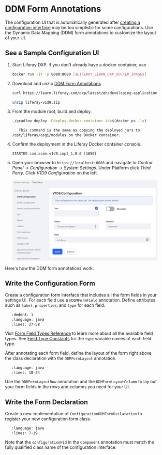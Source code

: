 # DDM Form Annotations

The configuration UI that is automatically generated after [creating a configuration interface](./setting-and-accessing-configurations.html#creating-the-configuration-interface) may be too simplistic for some configurations. Use the Dynamic Data Mapping (DDM) form annotations to customize the layout of your UI.

## See a Sample Configuration UI

1. Start Liferay DXP. If you don't already have a docker container, use

    ```bash
    docker run -it -p 8080:8080 [$LIFERAY_LEARN_DXP_DOCKER_IMAGE$]
    ```

1. Download and unzip [DDM Form Annotations](./liferay-v1d9.zip)

    ```bash
    curl https://learn.liferay.com/dxp/latest/en/developing-applications/core-frameworks/configurable-application/liferay-v3d9.zip -O
    ```

    ```bash
    unzip liferay-v1d9.zip
    ```

1. From the module root, build and deploy.

    ```bash
    ./gradlew deploy -Ddeploy.docker.container.id=$(docker ps -lq)
    ```

    ```note::
       This command is the same as copying the deployed jars to /opt/liferay/osgi/modules on the Docker container.
    ```

1. Confirm the deployment in the Liferay Docker container console.

    ```
    STARTED com.acme.v1d9.impl_1.0.0 [1650]
    ```

1. Open your browser to `https://localhost:8080` and navigate to *Control Panel* &rarr; *Configuration* &rarr; *System Settings*. Under Platform click *Third Party*. Click *V1D9 Configuration* on the left.

    ![The UI layout is customized by DDM form annotations.](./ddm-form-annotations/images/01.png)

Here's how the DDM form annotations work.

## Write the Configuration Form

Create a configuration form interface that includes all the form fields in your settings UI. For each field use a `@DDMFormField` annotation. Define attributes such as `label`, `properties`, and `type` for each field.

```literalinclude:: ./ddm-form-annotations/resources/liferay-v1d9.zip/v1d9-impl/src/main/java/com/acme/v1d9/internal/configuration/admin/definition/V1D9ConfigurationForm.java
   :dedent: 1
   :language: java
   :lines: 37-58
```

Visit [Form Field Types Reference](../../../process-automation/forms/creating-and-managing-forms/forms-field-types-reference.md) to learn more about all the available field types. See [Field Type Constants](https://github.com/liferay/liferay-portal/blob/master/modules/apps/dynamic-data-mapping/dynamic-data-mapping-form-field-type-api/src/main/java/com/liferay/dynamic/data/mapping/form/field/type/constants/DDMFormFieldTypeConstants.java) for the `type` variable names of each field type.

After annotating each form field, define the layout of the form right above the class declaration with the `DDMFormLayout` annotation.

```literalinclude:: ./ddm-form-annotations/resources/liferay-v1d9.zip/v1d9-impl/src/main/java/com/acme/v1d9/internal/configuration/admin/definition/V1D9ConfigurationForm.java
   :language: java
   :lines: 10-34
```

Use the `DDMFormLayoutRow` annotation and the `DDMFormLayoutColumn` to lay out your form fields in the rows and columns you need for your UI.

## Write the Form Declaration

Create a new implementation of `ConfigurationDDMFormDeclaration` to register your new configuration form class. 

```literalinclude:: ./ddm-form-annotations/resources/liferay-v1d9.zip/v1d9-impl/src/main/java/com/acme/v1d9/internal/configuration/admin/definition/V1D9ConfigurationDDMFormDeclaration.java
   :language: java
   :lines: 7-19
```

Note that the `configurationPid` in the `Component` annotation must match the fully qualified class name of the configuration interface.